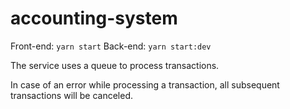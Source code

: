 # accounting-system

Front-end: `yarn start`
Back-end: `yarn start:dev`

The service uses a queue to process transactions.

In case of an error while processing a transaction, all subsequent transactions will be canceled.
